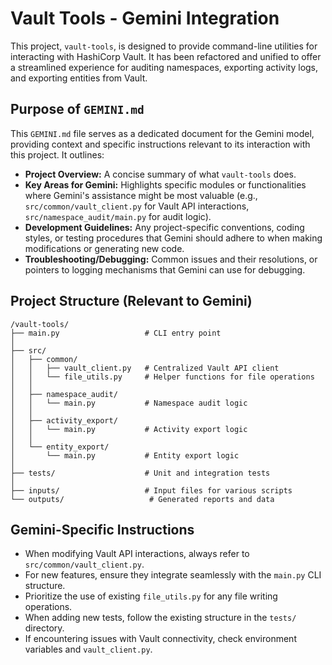 # Vault Tools - Gemini Integration

This project, `vault-tools`, is designed to provide command-line utilities for interacting with HashiCorp Vault. It has been refactored and unified to offer a streamlined experience for auditing namespaces, exporting activity logs, and exporting entities from Vault.

## Purpose of `GEMINI.md`

This `GEMINI.md` file serves as a dedicated document for the Gemini model, providing context and specific instructions relevant to its interaction with this project. It outlines:

- **Project Overview:** A concise summary of what `vault-tools` does.
- **Key Areas for Gemini:** Highlights specific modules or functionalities where Gemini's assistance might be most valuable (e.g., `src/common/vault_client.py` for Vault API interactions, `src/namespace_audit/main.py` for audit logic).
- **Development Guidelines:** Any project-specific conventions, coding styles, or testing procedures that Gemini should adhere to when making modifications or generating new code.
- **Troubleshooting/Debugging:** Common issues and their resolutions, or pointers to logging mechanisms that Gemini can use for debugging.

## Project Structure (Relevant to Gemini)

```
/vault-tools/
├── main.py                   # CLI entry point
│
├── src/
│   ├── common/
│   │   ├── vault_client.py   # Centralized Vault API client
│   │   └── file_utils.py     # Helper functions for file operations
│   │
│   ├── namespace_audit/
│   │   └── main.py           # Namespace audit logic
│   │
│   ├── activity_export/
│   │   └── main.py           # Activity export logic
│   │
│   └── entity_export/
│       └── main.py           # Entity export logic
│
├── tests/                    # Unit and integration tests
│
├── inputs/                   # Input files for various scripts
└── outputs/                   # Generated reports and data
```

## Gemini-Specific Instructions

- When modifying Vault API interactions, always refer to `src/common/vault_client.py`.
- For new features, ensure they integrate seamlessly with the `main.py` CLI structure.
- Prioritize the use of existing `file_utils.py` for any file writing operations.
- When adding new tests, follow the existing structure in the `tests/` directory.
- If encountering issues with Vault connectivity, check environment variables and `vault_client.py`.
